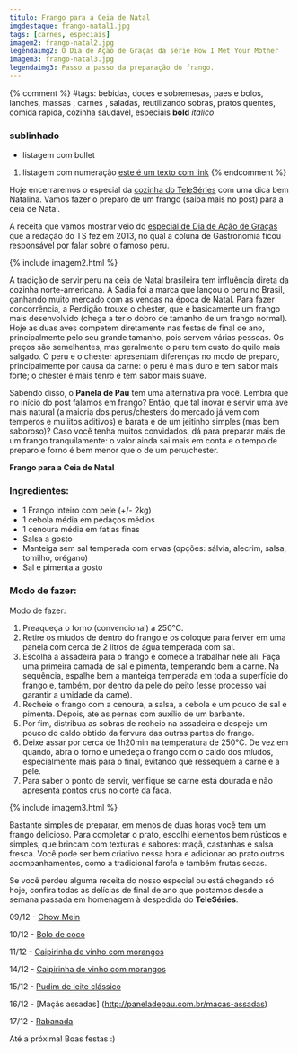 ```yaml
---
titulo: Frango para a Ceia de Natal
imgdestaque: frango-natal1.jpg
tags: [carnes, especiais]
imagem2: frango-natal2.jpg
legendaimg2: O Dia de Ação de Graças da série How I Met Your Mother
imagem3: frango-natal3.jpg
legendaimg3: Passo a passo da preparação do frango.
---
```

{% comment %}
#tags: bebidas, doces e sobremesas, paes e bolos, lanches, massas , carnes , saladas, reutilizando sobras, pratos quentes, comida rapida, cozinha saudavel, especiais
**bold**
*italico*
### sublinhado
* listagem com bullet
1. listagem com numeração
[este é um texto com link](https://www.enderecodolink.com)
{% endcomment %}

Hoje encerraremos o especial da [cozinha do TeleSéries](https://www.enderecodolink.com) com uma dica bem Natalina. Vamos fazer o preparo de um frango (saiba mais no post) para a ceia de Natal. 

A receita que vamos mostrar veio do [especial de Dia de Ação de Graças ](http://teleseries.com.br/comer-rezar-amar-conheca-os-pratos-e-costumes-do-dia-de-acao-de-gracas/)que a redação do TS fez em 2013, no qual a coluna de Gastronomia ficou responsável por falar sobre o famoso peru. 

{% include imagem2.html %}

A tradição de servir peru na ceia de Natal brasileira tem influência direta da cozinha norte-americana. A Sadia foi a marca que lançou o peru no Brasil, ganhando muito mercado com as vendas na época de Natal. Para fazer concorrência, a Perdigão trouxe o chester, que é basicamente um frango mais desenvolvido (chega a ter o dobro de tamanho de um frango normal). Hoje as duas aves competem diretamente nas festas de final de ano, principalmente pelo seu grande tamanho, pois servem várias pessoas. Os preços são semelhantes, mas geralmente o peru tem custo do quilo mais salgado. O peru e o chester apresentam diferenças no modo de preparo, principalmente por causa da carne: o peru é mais duro e tem sabor mais forte; o chester é mais tenro e tem sabor mais suave. 

Sabendo disso, o **Panela de Pau** tem uma alternativa pra você. Lembra que no início do post falamos em frango? Então, que tal inovar e servir uma ave mais natural (a maioria dos perus/chesters do mercado já vem com temperos e muiiitos aditivos) e barata e de um jeitinho simples (mas bem saboroso)? Caso você tenha muitos convidados, dá para preparar mais de um frango tranquilamente: o valor ainda sai mais em conta e o tempo de preparo e forno é bem menor que o de um peru/chester. 

**Frango para a Ceia de Natal**

### Ingredientes:

* 1 Frango inteiro com pele (+/- 2kg)
* 1 cebola média em pedaços médios
* 1 cenoura média em fatias finas
* Salsa a gosto
* Manteiga sem sal temperada com ervas (opções: sálvia, alecrim, salsa, tomilho, orégano)
* Sal e pimenta a gosto

### Modo de fazer:

Modo de fazer:

1. Preaqueça o forno (convencional) a 250°C.
2. Retire os míudos de dentro do frango e os coloque para ferver em uma panela com cerca de 2 litros de água temperada com sal.
3. Escolha a assadeira para o frango e comece a trabalhar nele ali. Faça uma primeira camada de sal e pimenta, temperando bem a carne. Na sequência, espalhe bem a manteiga temperada em toda a superfície do frango e, também, por dentro da pele do peito (esse processo vai garantir a umidade da carne).
4. Recheie o frango com a cenoura, a salsa, a cebola e um pouco de sal e pimenta. Depois, ate as pernas com auxílio de um barbante.
5. Por fim, distribua as sobras de recheio na assadeira e despeje um pouco do caldo obtido da fervura das outras partes do frango.
6. Deixe assar por cerca de 1h20min na temperatura de 250°C. De vez em quando, abra o forno e umedeça o frango com o caldo dos míudos, especialmente mais para o final, evitando que ressequem a carne e a pele.
7. Para saber o ponto de servir, verifique se carne está dourada e não apresenta pontos crus no corte da faca.

{% include imagem3.html %}

Bastante simples de preparar, em menos de duas horas você tem um frango delicioso. Para completar o prato, escolhi elementos bem rústicos e simples, que brincam com texturas e sabores: maçã, castanhas e salsa fresca. Você pode ser bem criativo nessa hora e adicionar ao prato outros acompanhamentos, como a tradicional farofa e também frutas secas. 

Se você perdeu alguma receita do nosso especial ou está chegando só hoje, confira todas as delícias de final de ano que postamos desde a semana passada em homenagem à despedida do **TeleSéries**.

09/12 - [Chow Mein](http://paneladepau.com.br/chow-mein)

10/12 - [Bolo de coco](http://paneladepau.com.br/bolo-de-coco)

11/12 - [Caipirinha de vinho com morangos](http://paneladepau.com.br/caipirinha-de-vinho-com-morangos)

14/12 - [Caipirinha de vinho com morangos](http://paneladepau.com.br/caipirinha-de-vinho-com-morangos)

15/12 - [Pudim de leite clássico](http://paneladepau.com.br/pudim-de-leite-classico)

16/12 - [Maçãs assadas] (http://paneladepau.com.br/macas-assadas)

17/12 - [Rabanada](http://paneladepau.com.br/rabanada)

Até a próxima! 
Boas festas :)

